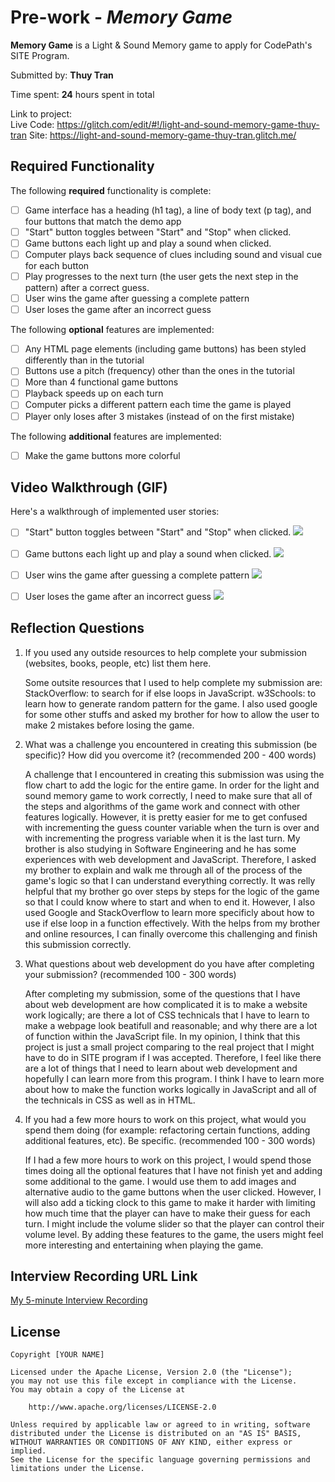 # Pre-work - _Memory Game_

**Memory Game** is a Light & Sound Memory game to apply for CodePath's SITE Program.

Submitted by: **Thuy Tran**

Time spent: **24** hours spent in total

Link to project:  
  Live Code: https://glitch.com/edit/#!/light-and-sound-memory-game-thuy-tran
  Site: https://light-and-sound-memory-game-thuy-tran.glitch.me/

## Required Functionality

The following **required** functionality is complete:

- [ ] Game interface has a heading (h1 tag), a line of body text (p tag), and four buttons that match the demo app
- [ ] "Start" button toggles between "Start" and "Stop" when clicked.
- [ ] Game buttons each light up and play a sound when clicked.
- [ ] Computer plays back sequence of clues including sound and visual cue for each button
- [ ] Play progresses to the next turn (the user gets the next step in the pattern) after a correct guess.
- [ ] User wins the game after guessing a complete pattern
- [ ] User loses the game after an incorrect guess

The following **optional** features are implemented:

- [ ] Any HTML page elements (including game buttons) has been styled differently than in the tutorial
- [ ] Buttons use a pitch (frequency) other than the ones in the tutorial
- [ ] More than 4 functional game buttons
- [ ] Playback speeds up on each turn
- [ ] Computer picks a different pattern each time the game is played
- [ ] Player only loses after 3 mistakes (instead of on the first mistake)

The following **additional** features are implemented:

- [ ] Make the game buttons more colorful

## Video Walkthrough (GIF)

Here's a walkthrough of implemented user stories:
- [ ] "Start" button toggles between "Start" and "Stop" when clicked.
![](https://i.imgur.com/HVYnktI.gif)

- [ ] Game buttons each light up and play a sound when clicked.
![](https://i.imgur.com/6Xd2cJy.gif)

- [ ] User wins the game after guessing a complete pattern
![](https://i.imgur.com/9a1RHgf.gif)

- [ ] User loses the game after an incorrect guess
![](https://i.imgur.com/yl7TlI2.gif)

## Reflection Questions

1. If you used any outside resources to help complete your submission (websites, books, people, etc) list them here.

   Some outsite resources that I used to help complete my submission are:
      StackOverflow: to search for if else loops in JavaScript.
      w3Schools: to learn how to generate random pattern for the game.
      I also used google for some other stuffs and asked my brother for how to allow the user to make 2 mistakes before           losing the game.


2. What was a challenge you encountered in creating this submission (be specific)? How did you overcome it? (recommended 200 - 400 words)

   A challenge that I encountered in creating this submission was using the flow chart to  add the logic for the entire game. In order for the light and sound memory game to work correctly, I need to make sure that all of the steps and algorithms of the game work and connect with other features logically. However, it is pretty easier for me to get confused with incrementing the guess counter variable when the turn is over and with incrementing the progress variable when it is the last turn. My brother is also studying in Software Engineering and he has some experiences with web development and JavaScript. Therefore, I asked my brother to explain and walk me through all of the process of the game's logic so that I can understand everything correctly. It was relly helpful that my brother go over steps by steps for the logic of the game so that I could know where to start and when to end it. However, I also used Google and StackOverflow to learn more specificly about how to use if else loop in a function effectively. With the helps from my brother and online resources, I can finally overcome this challenging and finish this submission correctly. 

3. What questions about web development do you have after completing your submission? (recommended 100 - 300 words)

   After completing my submission, some of the questions that I have about web development are how complicated it is to make a website work logically; are there a lot of CSS technicals that I have to learn to make a webpage look beatifull and reasonable; and why there are a lot of function within the JavaScript file. In my opinion, I think that this project is just a small project comparing to the real project that I might have to do in SITE program if I was accepted. Therefore, I feel like there are a lot of things that I need to learn about web development and hopefully I can learn more from this program. I think I have to learn more about how to make the function works logically in JavaScript and all of the technicals in CSS as well as in HTML. 

4. If you had a few more hours to work on this project, what would you spend them doing (for example: refactoring certain functions, adding additional features, etc). Be specific. (recommended 100 - 300 words)

   If I had a few more hours to work on this project, I would spend those times doing all the optional features that I have not finish yet and adding some additional to the game. I would use them to add images and alternative audio to the game buttons when the user clicked.  However, I will also add a ticking clock to this game to make it harder with limiting how much time that the player can have to make their guess for each turn. I might include the volume slider so that the player can control their volume level. By adding these features to the game, the users might feel more interesting and entertaining when playing the game.
   

## Interview Recording URL Link

[My 5-minute Interview Recording](https://drive.google.com/file/d/1q_uJDEgC6Z2x3GXTjwJ7xG3BlG3kI8JU/view?usp=sharing)

## License

    Copyright [YOUR NAME]

    Licensed under the Apache License, Version 2.0 (the "License");
    you may not use this file except in compliance with the License.
    You may obtain a copy of the License at

        http://www.apache.org/licenses/LICENSE-2.0

    Unless required by applicable law or agreed to in writing, software
    distributed under the License is distributed on an "AS IS" BASIS,
    WITHOUT WARRANTIES OR CONDITIONS OF ANY KIND, either express or implied.
    See the License for the specific language governing permissions and
    limitations under the License.
